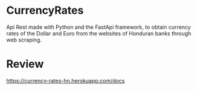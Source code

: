 # CurrencyRates
Api Rest made with Python and the FastApi framework, to obtain currency rates of the Dollar and Euro from the websites of Honduran banks through web scraping.

# Review
https://currency-rates-hn.herokuapp.com/docs
